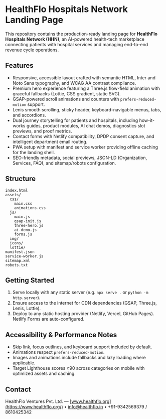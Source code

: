 # HealthFlo Hospitals Network Landing Page

This repository contains the production-ready landing page for **HealthFlo Hospitals Network (HHN)**, an AI-powered health-tech marketplace connecting patients with hospital services and managing end-to-end revenue cycle operations.

## Features

- Responsive, accessible layout crafted with semantic HTML, Inter and Noto Sans typography, and WCAG AA contrast compliance.
- Premium hero experience featuring a Three.js flow-field animation with graceful fallbacks (Lottie, CSS gradient, static SVG).
- GSAP-powered scroll animations and counters with `prefers-reduced-motion` support.
- Lenis smooth scrolling, sticky header, keyboard-navigable menus, tabs, and accordions.
- Dual journey storytelling for patients and hospitals, including how-it-works guides, product modules, AI chat demos, diagnostics slot previews, and proof metrics.
- Contact forms with Netlify compatibility, DPDP consent capture, and intelligent department email routing.
- PWA setup with manifest and service worker providing offline caching for the landing shell.
- SEO-friendly metadata, social previews, JSON-LD (Organization, Services, FAQ), and sitemap/robots configuration.

## Structure

```
index.html
assets/
  css/
    main.css
    animations.css
  js/
    main.js
    gsap-init.js
    three-hero.js
    ai-demo.js
    forms.js
  img/
  icons/
  lottie/
manifest.json
service-worker.js
sitemap.xml
robots.txt
```

## Getting Started

1. Serve locally with any static server (e.g. `npx serve .` or `python -m http.server`).
2. Ensure access to the internet for CDN dependencies (GSAP, Three.js, Lenis, Lottie).
3. Deploy to any static hosting provider (Netlify, Vercel, GitHub Pages). Netlify Forms are auto-configured.

## Accessibility & Performance Notes

- Skip link, focus outlines, and keyboard support included by default.
- Animations respect `prefers-reduced-motion`.
- Images and animations include fallbacks and lazy loading where applicable.
- Target Lighthouse scores ≥90 across categories on mobile with optimized assets and caching.

## Contact

HealthFlo Ventures Pvt. Ltd. — [www.healthflo.org](https://www.healthflo.org/) • [info@healthflo.in](mailto:info@healthflo.in) • +91-9342569379 / 8610425342
